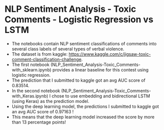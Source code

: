# NLP Sentiment Analysis - Toxic Comments - Logistic Regression vs LSTM
* The notebooks contain NLP sentiment classifications of comments into several class labels of several types of verbal violence.
* The dataset is from kaggle: https://www.kaggle.com/c/jigsaw-toxic-comment-classification-challenge.
* The first notebook (NLP_Sentiment_Analysis-Toxic_Comments-with_sklearn.ipynb) provides a linear baseline for this contest using logistic regression.
* The prediction that I submitted to kaggle got an avg AUC score of 0.83514.
* In the second notebook (NLP_Sentiment_Analysis-Toxic_Comments-with_Keras.ipynb) I chose to use embedding and bidirectional LSTM (using Keras) as the prediction model.
* Using the deep learning model, the predictions I submitted to kaggle got an avg AUC score of 0.97163 !
* This means that the deep learning model increased the score by more than 13 percentage points!
